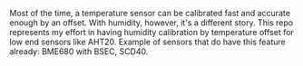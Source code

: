 Most of the time, a temperature sensor can be calibrated fast and accurate enough by an offset. With humidity, however, it's a different story.
This repo represents my effort in having humidity calibration by temperature offset for low end sensors like AHT20.
Example of sensors that do have this feature already: BME680 with BSEC, SCD40.
